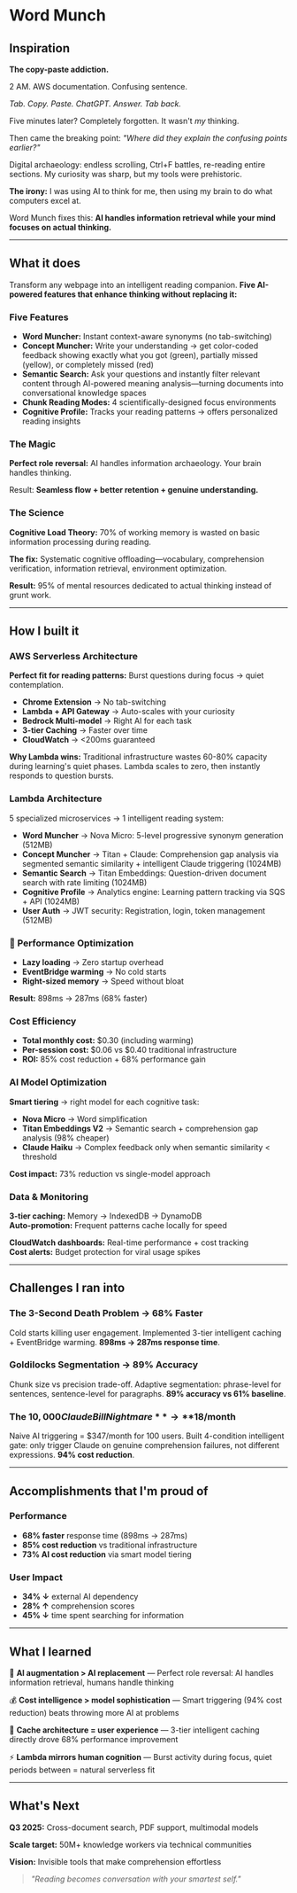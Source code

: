 # Word Munch

## Inspiration

**The copy-paste addiction.**

2 AM. AWS documentation. Confusing sentence. 

*Tab. Copy. Paste. ChatGPT. Answer. Tab back.*

Five minutes later? Completely forgotten. It wasn't *my* thinking.

Then came the breaking point: *"Where did they explain the confusing points earlier?"*

Digital archaeology: endless scrolling, Ctrl+F battles, re-reading entire sections. My curiosity was sharp, but my tools were prehistoric.

**The irony:** I was using AI to think for me, then using my brain to do what computers excel at.

Word Munch fixes this: **AI handles information retrieval while your mind focuses on actual thinking.**

---

## What it does

Transform any webpage into an intelligent reading companion. **Five AI-powered features that enhance thinking without replacing it:**

### Five Features

- **Word Muncher:** Instant context-aware synonyms (no tab-switching)
- **Concept Muncher:** Write your understanding → get color-coded feedback showing exactly what you got (green), partially missed (yellow), or completely missed (red)
- **Semantic Search:** Ask your questions and instantly filter relevant content through AI-powered meaning analysis—turning documents into conversational knowledge spaces
- **Chunk Reading Modes:** 4 scientifically-designed focus environments
- **Cognitive Profile:** Tracks your reading patterns → offers personalized reading insights

### The Magic
**Perfect role reversal:** AI handles information archaeology. Your brain handles thinking.

Result: **Seamless flow + better retention + genuine understanding.**

### The Science
**Cognitive Load Theory:** 70% of working memory is wasted on basic information processing during reading.

**The fix:** Systematic cognitive offloading—vocabulary, comprehension verification, information retrieval, environment optimization.

**Result:** 95% of mental resources dedicated to actual thinking instead of grunt work.

---

## How I built it

### AWS Serverless Architecture

**Perfect fit for reading patterns:** Burst questions during focus → quiet contemplation.

- **Chrome Extension** → No tab-switching
- **Lambda + API Gateway** → Auto-scales with your curiosity 
- **Bedrock Multi-model** → Right AI for each task
- **3-tier Caching** → Faster over time
- **CloudWatch** → <200ms guaranteed

**Why Lambda wins:** Traditional infrastructure wastes 60-80% capacity during learning's quiet phases. Lambda scales to zero, then instantly responds to question bursts.

### Lambda Architecture
5 specialized microservices → 1 intelligent reading system:

- **Word Muncher** → Nova Micro: 5-level progressive synonym generation (512MB)
- **Concept Muncher** → Titan + Claude: Comprehension gap analysis via segmented semantic similarity + intelligent Claude triggering (1024MB)  
- **Semantic Search** → Titan Embeddings: Question-driven document search with rate limiting (1024MB)
- **Cognitive Profile** → Analytics engine: Learning pattern tracking via SQS + API (1024MB)
- **User Auth** → JWT security: Registration, login, token management (512MB)

### 🚀 Performance Optimization
- **Lazy loading** → Zero startup overhead
- **EventBridge warming** → No cold starts
- **Right-sized memory** → Speed without bloat

**Result:** 898ms → 287ms (68% faster)

### Cost Efficiency
- **Total monthly cost:** $0.30 (including warming)
- **Per-session cost:** $0.06 vs $0.40 traditional infrastructure
- **ROI:** 85% cost reduction + 68% performance gain

### AI Model Optimization
**Smart tiering** → right model for each cognitive task:
- **Nova Micro** → Word simplification  
- **Titan Embeddings V2** → Semantic search + comprehension gap analysis (98% cheaper)
- **Claude Haiku** → Complex feedback only when semantic similarity < threshold

**Cost impact:** 73% reduction vs single-model approach

### Data & Monitoring
**3-tier caching:** Memory → IndexedDB → DynamoDB  
**Auto-promotion:** Frequent patterns cache locally for speed

**CloudWatch dashboards:** Real-time performance + cost tracking  
**Cost alerts:** Budget protection for viral usage spikes

---

## Challenges I ran into

### **The 3-Second Death Problem** → **68% Faster**  
Cold starts killing user engagement. Implemented 3-tier intelligent caching + EventBridge warming. **898ms → 287ms response time**.

### **Goldilocks Segmentation** → **89% Accuracy**
Chunk size vs precision trade-off. Adaptive segmentation: phrase-level for sentences, sentence-level for paragraphs. **89% accuracy vs 61% baseline**.

### **The $10,000 Claude Bill Nightmare** → **$18/month**
Naive AI triggering = $347/month for 100 users. Built 4-condition intelligent gate: only trigger Claude on genuine comprehension failures, not different expressions. **94% cost reduction**.

---

## Accomplishments that I'm proud of

### Performance
- **68% faster** response time (898ms → 287ms)
- **85% cost reduction** vs traditional infrastructure  
- **73% AI cost reduction** via smart model tiering

### User Impact  
- **34% ↓** external AI dependency
- **28% ↑** comprehension scores
- **45% ↓** time spent searching for information

---

## What I learned

🧠 **AI augmentation > AI replacement** — Perfect role reversal: AI handles information retrieval, humans handle thinking  

💰 **Cost intelligence > model sophistication** — Smart triggering (94% cost reduction) beats throwing more AI at problems  

🚀 **Cache architecture = user experience** — 3-tier intelligent caching directly drove 68% performance improvement  

⚡ **Lambda mirrors human cognition** — Burst activity during focus, quiet periods between = natural serverless fit

---

## What's Next

**Q3 2025:** Cross-document search, PDF support, multimodal models

**Scale target:** 50M+ knowledge workers via technical communities

**Vision:** Invisible tools that make comprehension effortless

> *"Reading becomes conversation with your smartest self."*